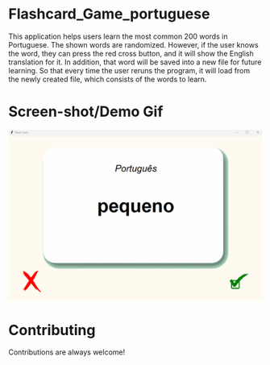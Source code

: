 # Flashcard_Game_portuguese
This application helps users learn the most common 200 words in Portuguese. The shown words are randomized. However, if the user knows the word, they can press the red cross button, and it will show the English translation for it. In addition, that word will be saved into a new file for future learning. So that every time the user reruns the program, it will load from the newly created file, which consists of the words to learn. 

# Screen-shot/Demo Gif

![App Screenshot](https://github.com/ChristyThomas95/Flashcard_Game_portuguese/blob/master/Screenshot/Animation.gif)

# Contributing

Contributions are always welcome!
